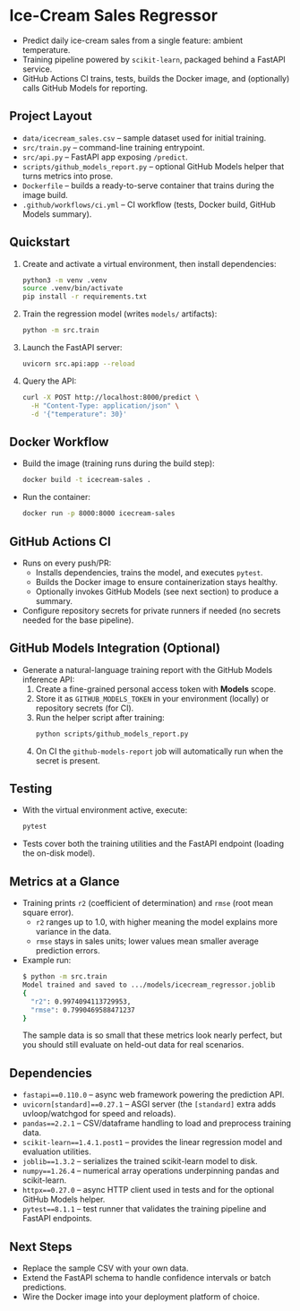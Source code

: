 # Ice-Cream Sales Regressor
- Predict daily ice-cream sales from a single feature: ambient temperature.
- Training pipeline powered by `scikit-learn`, packaged behind a FastAPI service.
- GitHub Actions CI trains, tests, builds the Docker image, and (optionally) calls GitHub Models for reporting.

## Project Layout
- `data/icecream_sales.csv` – sample dataset used for initial training.
- `src/train.py` – command-line training entrypoint.
- `src/api.py` – FastAPI app exposing `/predict`.
- `scripts/github_models_report.py` – optional GitHub Models helper that turns metrics into prose.
- `Dockerfile` – builds a ready-to-serve container that trains during the image build.
- `.github/workflows/ci.yml` – CI workflow (tests, Docker build, GitHub Models summary).

## Quickstart
1. Create and activate a virtual environment, then install dependencies:
   ```bash
   python3 -m venv .venv
   source .venv/bin/activate
   pip install -r requirements.txt
   ```
2. Train the regression model (writes `models/` artifacts):
   ```bash
   python -m src.train
   ```
3. Launch the FastAPI server:
   ```bash
   uvicorn src.api:app --reload
   ```
4. Query the API:
   ```bash
   curl -X POST http://localhost:8000/predict \
     -H "Content-Type: application/json" \
     -d '{"temperature": 30}'
   ```

## Docker Workflow
- Build the image (training runs during the build step):
  ```bash
  docker build -t icecream-sales .
  ```
- Run the container:
  ```bash
  docker run -p 8000:8000 icecream-sales
  ```

## GitHub Actions CI
- Runs on every push/PR:
  - Installs dependencies, trains the model, and executes `pytest`.
  - Builds the Docker image to ensure containerization stays healthy.
  - Optionally invokes GitHub Models (see next section) to produce a summary.
- Configure repository secrets for private runners if needed (no secrets needed for the base pipeline).

## GitHub Models Integration (Optional)
- Generate a natural-language training report with the GitHub Models inference API:
  1. Create a fine-grained personal access token with **Models** scope.
  2. Store it as `GITHUB_MODELS_TOKEN` in your environment (locally) or repository secrets (for CI).
  3. Run the helper script after training:
     ```bash
     python scripts/github_models_report.py
     ```
  4. On CI the `github-models-report` job will automatically run when the secret is present.

## Testing
- With the virtual environment active, execute:
  ```bash
  pytest
  ```
- Tests cover both the training utilities and the FastAPI endpoint (loading the on-disk model).

## Metrics at a Glance
- Training prints `r2` (coefficient of determination) and `rmse` (root mean square error).  
  - `r2` ranges up to 1.0, with higher meaning the model explains more variance in the data.  
  - `rmse` stays in sales units; lower values mean smaller average prediction errors.
- Example run:  
  ```bash
  $ python -m src.train
  Model trained and saved to .../models/icecream_regressor.joblib
  {
    "r2": 0.9974094113729953,
    "rmse": 0.7990469588471237
  }
  ```
  The sample data is so small that these metrics look nearly perfect, but you should still evaluate on held-out data for real scenarios.

## Dependencies
- `fastapi==0.110.0` – async web framework powering the prediction API.
- `uvicorn[standard]==0.27.1` – ASGI server (the `[standard]` extra adds uvloop/watchgod for speed and reloads).
- `pandas==2.2.1` – CSV/dataframe handling to load and preprocess training data.
- `scikit-learn==1.4.1.post1` – provides the linear regression model and evaluation utilities.
- `joblib==1.3.2` – serializes the trained scikit-learn model to disk.
- `numpy==1.26.4` – numerical array operations underpinning pandas and scikit-learn.
- `httpx==0.27.0` – async HTTP client used in tests and for the optional GitHub Models helper.
- `pytest==8.1.1` – test runner that validates the training pipeline and FastAPI endpoints.

## Next Steps
- Replace the sample CSV with your own data.
- Extend the FastAPI schema to handle confidence intervals or batch predictions.
- Wire the Docker image into your deployment platform of choice.
